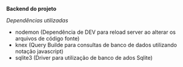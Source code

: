 **Backend do projeto**

*Dependências utilizadas*

- nodemon (Dependência de DEV para reload server ao alterar os arquivos de código fonte)
- knex (Query Builde para consultas de banco de dados utilizando notação javascript)
- sqlite3 (Driver para utilização de banco de ados Sqlite)

